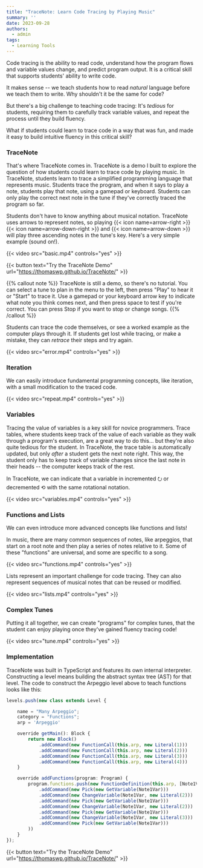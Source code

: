 ```yaml
---
title: "TraceNote: Learn Code Tracing by Playing Music"
summary: ''
date: 2023-09-28
authors:
  - admin
tags:
  - Learning Tools
---
```


Code tracing is the ability to read code, understand how the program flows and variable values change, and predict program output. It is a critical skill that supports students' ability to write code.

It makes sense -- we teach students how to read *natural* language before we teach them to write. Why shouldn't it be the same for code?

But there's a big challenge to teaching code tracing: It's *tedious* for students, requiring them to carefully track variable values, and repeat the process until they build fluency.

What if students could learn to trace code in a way that was fun, and made it easy to build intuitive fluency in this critical skill?

### TraceNote

That's where TraceNote comes in. TraceNote is a demo I built to explore the question of how students could learn to trace code by playing music. In TraceNote, students learn to trace a simplified programming language that represents music. Students trace the program, and when it says to play a note, students play that note, using a gamepad or keyboard. Students can only play the correct next note in the tune if they've correctly traced the program so far.

Students don't have to know anything about musical notation. TraceNote uses arrows to represent notes, so playing {{< icon name=arrow-right >}} {{< icon name=arrow-down-right >}} and {{< icon name=arrow-down >}} will play three ascending notes in the tune's key. Here's a very simple example (sound on!).

{{< video src="basic.mp4" controls="yes" >}}

{{< button text="Try the TraceNote Demo" url="https://thomaswp.github.io/TraceNote/" >}}

{{% callout note %}}
TraceNote is still a demo, so there's no tutorial. You can select a tune to plan in the menu to the left, then press "Play" to hear it or "Start" to trace it. Use a gamepad or your keyboard arrow key to indicate what note you think comes next, and then press space to test if you're correct. You can press Stop if you want to stop or change songs.
{{% /callout %}}

Students can trace the code themselves, or see a worked example as the computer plays through it. If students get lost while tracing, or make a mistake, they can *retrace* their steps and try again.

{{< video src="error.mp4" controls="yes" >}}

### Iteration

We can easily introduce fundamental programming concepts, like iteration, with a small modification to the traced code.

{{< video src="repeat.mp4" controls="yes" >}}

### Variables

Tracing the value of variables is a key skill for novice programmers. Trace tables, where students keep track of the value of each variable as they walk through a program's execution, are a great way to do this... but they're also quite tedious for the student. In TraceNote, the trace table is automatically updated, but only *after* a student gets the next note right. This way, the student only has to keep track of variable changes since the last note in their heads -- the computer keeps track of the rest.

In TraceNote, we can indicate that a variable in incremented ⭮ or decremented ⟲ with the same rotational notation.

{{< video src="variables.mp4" controls="yes" >}}

### Functions and Lists

We can even introduce more advanced concepts like functions and lists!

In music, there are many common sequences of notes, like arpeggios, that start on a root note and then play a series of notes relative to it. Some of these "functions" are universal, and some are specific to a song.

{{< video src="functions.mp4" controls="yes" >}}

Lists represent an important challenge for code tracing. They can also represent sequences of musical notes that can be reused or modified.

{{< video src="lists.mp4" controls="yes" >}}

### Complex Tunes

Putting it all together, we can create "programs" for complex tunes, that the student can enjoy playing once they've gained fluency tracing code!

{{< video src="tune.mp4" controls="yes" >}}

### Implementation

TraceNote was built in TypeScript and features its own internal interpreter. Constructing a level means building the abstract syntax tree (AST) for that level. The code to construct the Arpeggio level above to teach functions looks like this:

```typescript
levels.push(new class extends Level {

    name = "Many Arpeggio";
    category = "Functions";
    arp = 'Arpeggio'

    override getMain(): Block {
        return new Block()
            .addCommand(new FunctionCall(this.arp, new Literal(1)))
            .addCommand(new FunctionCall(this.arp, new Literal(2)))
            .addCommand(new FunctionCall(this.arp, new Literal(3)))
            .addCommand(new FunctionCall(this.arp, new Literal(4)))
    }

    override addFunctions(program: Program) {
        program.functions.push(new FunctionDefinition(this.arp, [Note1Var], new Block()
            .addCommand(new Pick(new GetVariable(Note1Var)))
            .addCommand(new ChangeVariable(Note1Var, new Literal(2)))
            .addCommand(new Pick(new GetVariable(Note1Var)))
            .addCommand(new ChangeVariable(Note1Var, new Literal(2)))
            .addCommand(new Pick(new GetVariable(Note1Var)))
            .addCommand(new ChangeVariable(Note1Var, new Literal(3)))
            .addCommand(new Pick(new GetVariable(Note1Var)))
        ))
    }
});
```

{{< button text="Try the TraceNote Demo" url="https://thomaswp.github.io/TraceNote/" >}}


